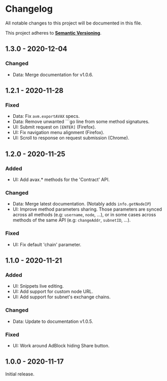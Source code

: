 # Changelog

All notable changes to this project will be documented in this file.

This project adheres to **[Semantic
Versioning](https://semver.org/spec/v2.0.0.html)**.

## 1.3.0 - 2020-12-04

### Changed

- Data: Merge documentation for v1.0.6.

## 1.2.1 - 2020-11-28

### Fixed

- Data: Fix `avm.exportAVAX` specs.
- Data: Remove unwanted \`\`\`go line from some method signatures.
- UI: Submit request on `[ENTER]` (Firefox).
- UI: Fix navigation menu alignment (Firefox).
- UI: Scroll to response on request submission (Chrome).

## 1.2.0 - 2020-11-25

### Added

- UI: Add avax.\* methods for the 'Contract' API.

### Changed

- Data: Merge latest documentation. (Notably adds `info.getNodeIP`)
- UI: Improve method parameters sharing. Those parameters are synced across all
  methods (e.g: `username`, `node`, ...), or in some cases across methods of the
  same API (e.g: `changeAddr`, `subnetID`, ...).

### Fixed

- UI: Fix default 'chain' parameter.

## 1.1.0 - 2020-11-21

### Added

- UI: Snippets live editing.
- UI: Add support for custom node URL.
- UI: Add support for subnet's exchange chains.

### Changed

- Data: Update to documentation v1.0.5.

### Fixed

- UI: Work around AdBlock hiding Share button.

## 1.0.0 - 2020-11-17

Initial release.
